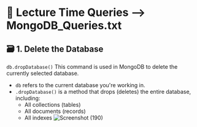 # 📖 Lecture Time Queries --> MongoDB_Queries.txt
## 🗃️ 1. Delete the Database
```db.dropDatabase()```
This command is used in MongoDB to delete the currently selected database.

- ```db``` refers to the current database you're working in.
- ```.dropDatabase()``` is a method that drops (deletes) the entire database, including:
  - All collections (tables)
  - All documents (records)
  - All indexes
![Screenshot (190)](https://github.com/user-attachments/assets/658115f5-8cf1-45d3-b934-b4ab7c78ffdf)

  






